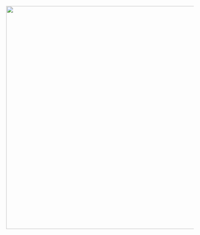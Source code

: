 <p align="center">
  <img src="https://github.com/zzdzr/ForkSimulation/blob/main/img/simulations2.gif" width="600" />
</p>